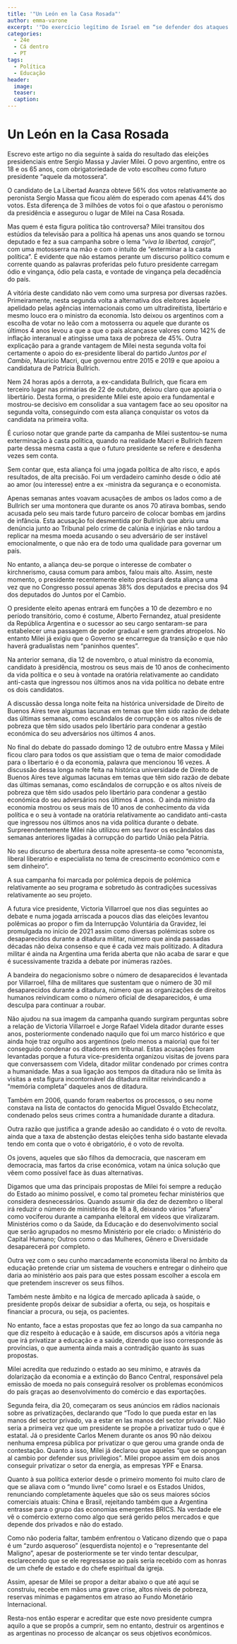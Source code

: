 ```yaml
---
title: '"Un León en la Casa Rosada"'
author: emma-varone
excerpt: '"Do exercício legítimo de Israel em “se defender dos ataques terroristas do Hamas”, temos observado várias fontes noticiosas e individuais acusando Israel de cometer crimes de guerra"'
categories:
  - 24e
  - Cá dentro
  - PT
tags:
  - Política
  - Educação
header: 
  image: 
  teaser: 
  caption:
---
```


# Un León en la Casa Rosada

Escrevo este artigo no dia seguinte à saída do resultado das eleições presidenciais entre Sergio Massa y Javier Milei. O povo argentino, entre os 18 e os 65 anos, com obrigatoriedade de voto escolheu como futuro presidente “aquele da motossera”. 

O candidato de La Libertad Avanza obteve 56% dos votos relativamente ao peronista Sergio Massa que ficou além do esperado com apenas 44% dos votos. Esta diferença de 3 milhões de votos foi o que afastou o peronismo da presidência e assegurou o lugar de Milei na Casa Rosada.

Mas quem é esta figura política tão controversa? Milei transitou dos estúdios da televisão para a política há apenas uns anos quando se tornou deputado e fez a sua campanha sobre o lema “*viva la libertad, carajo!*”, com uma motosserra na mão e com o intuito de “exterminar a la casta política”. É evidente que não estamos perante um discurso político comum e corrente quando as palavras proferidas pelo futuro presidente carregam ódio e vingança, ódio pela casta, e vontade de vingança pela decadência do país.

A vitória deste candidato não vem como uma surpresa por diversas razões. Primeiramente, nesta segunda volta a alternativa dos eleitores àquele apelidado pelas agências internacionais como um ultradireitista, libertário e mesmo louco era o ministro da economia. Isto deixou os argentinos com a escolha de votar no leão com a motosserra ou aquele que durante os últimos 4 anos levou a que a que o país alcançasse valores como 142% de inflação interanual e atingisse uma taxa de pobreza de 45%. Outra explicação para a grande vantagem de Milei nesta segunda volta foi certamente o apoio do ex-presidente liberal do partido *Juntos por el Cambio*, Mauricio Macri, que governou entre 2015 e 2019 e que apoiou a candidatura de Patrícia Bullrich. 

Nem 24 horas após a derrota, a ex-candidata Bullrich, que ficara em terceiro lugar nas primárias de 22 de outubro, deixou claro que apoiaria o libertário. Desta forma, o presidente Milei este apoio era fundamental e mostrou-se decisivo em consolidar a sua vantagem face ao seu opositor na segunda volta, conseguindo com esta aliança conquistar os votos da candidata na primeira volta. 

É curioso notar que grande parte da campanha de Milei sustentou-se numa exterminação à casta política, quando na realidade Macri e Bullrich fazem parte dessa mesma casta a que o futuro presidente se refere e desdenha vezes sem conta.

Sem contar que, esta aliança foi uma jogada política de alto risco, e após resultados, de alta precisão. Foi um verdadeiro caminho desde o ódio até ao amor (ou interesse) entre a ex -ministra da segurança e o economista.

Apenas semanas antes voavam acusações de ambos os lados como a de Bullrich ser uma montonera que durante os anos 70 atirava bombas, sendo acusada pelo seu mais tarde futuro parceiro de colocar bombas em jardins de infância. Esta acusação foi desmentida por Bullrich que abriu uma denúncia junto ao Tribunal pelo crime de calúnia e injúrias e não tardou a replicar na mesma moeda acusando o seu adversário de ser instável emocionalmente, o que não era de todo uma qualidade para governar um país.

No entanto, a aliança deu-se porque o interesse de combater o kirchnerismo, causa comum para ambos, falou mais alto. Assim, neste momento, o presidente recentemente eleito precisará desta aliança uma vez que no Congresso possui apenas 38% dos deputados e precisa dos 94 dos deputados do Juntos por el Cambio.

O presidente eleito apenas entrará em funções a 10 de dezembro e no período transitório, como é costume, Alberto Fernandez, atual presidente da República Argentina e o sucessor ao seu cargo sentaram-se para estabelecer uma passagem de poder gradual e sem grandes atropelos. No entanto Milei já exigiu que o Governo se encarregue da transição e que não haverá gradualistas nem “paninhos quentes”.

Na anterior semana, dia 12 de novembro, o atual ministro da economia, candidato à presidência, mostrou os seus mais de 10 anos de conhecimento da vida política e o seu à vontade na oratória relativamente ao candidato anti-casta que ingressou nos últimos anos na vida política no debate entre os dois candidatos.

A discussão dessa longa noite feita na histórica universidade de Direito de Buenos Aires teve algumas lacunas em temas que têm sido razão de debate das últimas semanas, como escândalos de corrupção e os altos níveis de pobreza que têm sido usados pelo libertário para condenar a gestão económica do seu adversários nos últimos 4 anos. 

No final do debate do passado domingo 12 de outubro entre Massa y Milei ficou claro para todos os que assistiam que o tema de maior comodidade para o libertario é o da economia, palavra que mencionou 16 vezes. A discussão dessa longa noite feita na histórica universidade de Direito de Buenos Aires teve algumas lacunas em temas que têm sido razão de debate das últimas semanas, como escândalos de corrupção e os altos níveis de pobreza que têm sido usados pelo libertário para condenar a gestão económica do seu adversários nos últimos 4 anos.  O ainda ministro da economia mostrou os seus mais de 10 anos de conhecimento da vida política e o seu à vontade na oratória relativamente ao candidato anti-casta que ingressou nos últimos anos na vida política durante o debate. Surpreendentemente Milei não utilizou em seu favor os escândalos das semanas anteriores ligadas à corrupção do partido União pela Pátria.

No seu discurso de abertura dessa noite apresenta-se como “economista, liberal liberatrio e especialista no tema de crescimento económico com e sem dinheiro”. 

A sua campanha foi marcada por polémica depois de polémica relativamente ao seu programa e sobretudo às contradições sucessivas relativamente ao seu projeto.

A futura vice presidente, Victoria Villarroel que nos dias seguintes ao debate e numa jogada arriscada a poucos dias das eleições levantou polêmicas ao propor o fim da Interrupção Voluntária da Gravidez, lei promulgada no início de 2021 assim como diversas polémicas sobre os desaparecidos durante a ditadura militar, número que ainda passadas décadas não deixa consenso e que é cada vez mais politizado. A ditadura militar é ainda na Argentina uma ferida aberta que não acaba de sarar e que é sucessivamente trazida a debate por inúmeras razões.

A bandeira do negacionismo sobre o número de desaparecidos é levantada por Villarroel, filha de militares que sustentam que o número de 30 mil desaparecidos durante a ditadura, número que as organizações de direitos humanos reivindicam como o número oficial de desaparecidos, é uma desculpa para continuar a roubar.

Não ajudou na sua imagem da campanha quando surgiram perguntas sobre a relação de Victoria Villarroel e Jorge Rafael Videla ditador durante esses anos, posteriormente condenado naquilo que foi um marco histórico e que ainda hoje traz orgulho aos argentinos (pelo menos a maioria) que foi ter conseguido condenar os ditadores em tribunal. Estas acusações foram levantadas porque a futura vice-presidenta organizou visitas de jovens para que conversassem com Videla, ditador militar condenado por crimes contra a humanidade. Mas a sua ligação aos tempos da ditadura não se limita às visitas a esta figura incontornável da ditadura militar reivindicando a “memória completa” daqueles anos de ditadura. 

Também em 2006, quando foram reabertos os processos, o seu nome constava na lista de contactos do genocida Miguel Osvaldo Etchecolatz, condenado pelos seus crimes contra a humanidade durante a ditadura.

Outra razão que justifica a grande adesão ao candidato é o voto de revolta. ainda que a taxa de abstenção destas eleições tenha sido bastante elevada tendo em conta que o voto é obrigatório, é o voto de revolta.

Os jovens, aqueles que são filhos da democracia, que nasceram em democracia, mas fartos da crise económica, votam na única solução que vêem como possível face às duas alternativas.

Digamos que uma das principais propostas de Milei foi sempre a redução do Estado ao mínimo possível, e como tal prometeu fechar ministérios que considera desnecessários. Quando assumir dia dez de dezembro o liberal irá reduzir o número de ministérios de 18 a 8, deixando vários “afuera” como vociferou durante a campanha eleitoral em vídeos que viralizaram. Ministérios como o da Saúde, da Educação e do desenvolvimento social que serão agrupados no mesmo Ministério por ele criado: o Ministério do Capital Humano; Outros como o das Mulheres, Gênero e Diversidade desaparecerá por completo.

Outra vez com o seu cunho marcadamente economista liberal no âmbito da educação pretende criar um sistema de vouchers e entregar o dinheiro que daria ao ministério aos pais para que estes possam escolher a escola em que pretendem inscrever os seus filhos. 

Também neste âmbito e na lógica de mercado aplicada à saúde, o presidente propôs deixar de subsidiar a oferta, ou seja, os hospitais e financiar a procura, ou seja, os pacientes. 

No entanto, face a estas propostas que fez ao longo da sua campanha no que diz respeito à educação e à saúde, em discursos após a vitória nega que irá privatizar a educação e a saúde, dizendo que isso corresponde às províncias, o que aumenta ainda mais a contradição quanto às suas propostas.

Milei acredita que reduzindo o estado ao seu mínimo, e através da dolarização da economia e a extinção do Banco Central, responsável pela emissão de moeda no país conseguirá resolver os problemas económicos do país graças ao desenvolvimento do comércio e das exportações.

Segunda feira, dia 20, começaram os seus anúncios em rádios nacionais sobre as privatizações, declarando que “Todo lo que pueda estar en las manos del sector privado, va a estar en las manos del sector privado”. Não seria a primeira vez que um presidente se propõe a privatizar tudo o que é estatal. Já o presidente Carlos Menem durante os anos 90 não deixou nenhuma empresa pública por privatizar o que gerou uma grande onda de contestação. Quanto a isso, Milei já declarou que aqueles “que se opongan al cambio por defender sus privilegios”. Milei propoe assim em dois anos conseguir privatizar o setor da energia, as empresas YPF e Enarsa. 

Quanto à sua política exterior desde o primeiro momento foi muito claro de que se aliava com o “mundo livre” como Israel e os Estados Unidos, renunciando completamente àqueles que são os seus maiores sócios comerciais atuais: China e Brasil, rejeitando também que a Argentina entrasse para o grupo das economias emergentes BRICS. Na verdade ele vê o comércio externo como algo que será gerido pelos mercados e que depende dos privados e não do estado.

Como não poderia faltar, também enfrentou o Vaticano dizendo que o papa é um “zurdo asqueroso” (esquerdista nojento) e o “representante del Maligno”, apesar de posteriormente se ter vindo tentar desculpar, esclarecendo que se ele regressasse ao país seria recebido com as honras de um chefe de estado e do chefe espiritual da igreja.

Assim, apesar de Milei se propor a deitar abaixo o que até aqui se construiu, recebe em mãos uma grave crise, altos níveis de pobreza, reservas mínimas e pagamentos em atraso ao Fundo Monetário Internacional.

Resta-nos então esperar e acreditar que este novo presidente cumpra aquilo a que se propôs a cumprir, sem no entanto, destruir os argentinos e as argentinas no processo de alcançar os seus objetivos econômicos.